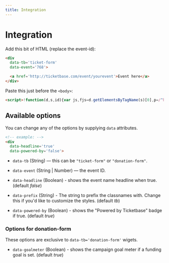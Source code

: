 ```yaml
---
title: Integration
---
```


# Integration

Add this bit of HTML (replace the event-id):

```html
<div
  data-tb='ticket-form'
  data-event='768'>

  <a href='http://ticketbase.com/event/yourevent'>Event here</a>
</div>
```

Paste this just before the `<body>`:

```html
<script>!function(d,s,id){var js,fjs=d.getElementsByTagName(s)[0],p=/^http:/.test(d.location)?'http':'http';if(!d.getElementById(id)){js=d.createElement(s);js.id=id;js.src=p+'://cdn.ticketbase.com/widgets/v0.1/ticketbase.js';fjs.parentNode.insertBefore(js,fjs);}}(document,'script','ticketbase-wjs');</script>
```

Available options
-----------------

You can change any of the options by supplying `data` attributes.

```html
<!-- example: -->
<div
  data-headline='true'
  data-powered-by='false'>
```

* `data-tb` (String) — this can be `"ticket-form"` or `"donation-form"`.

* `data-event` (String | Number) — the event ID.

* `data-headline` (Boolean) - shows the event name headline when true. (default *false*)

* `data-prefix` (String) - The string to prefix the classnames with. Change this if you'd like to customize the styles. (default *tb*)

* `data-powered-by` (Boolean) - shows the "Powered by Ticketbase" badge if true. (default *true*)

### Options for donation-form

These options are exclusive to `data-tb='donation-form'` wigets.

* `data-goalmeter` (Boolean) - shows the campaign goal meter if a funding goal is set. (default *true*)
